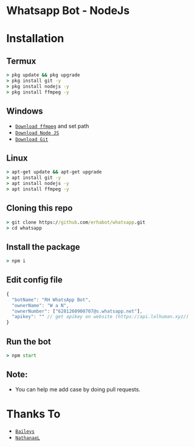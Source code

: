 # Whatsapp Bot - NodeJs

# Installation

## Termux

```cmd
> pkg update && pkg upgrade
> pkg install git -y
> pkg install nodejs -y
> pkg install ffmpeg -y
```

## Windows

- [`Download ffmpeg`](https://ffmpeg.org/download.html#build-windows) and set path
- [`Download Node JS`](https://nodejs.org/en/download/)
- [`Download Git`](https://git-scm.com/downloads)

## Linux

```cmd
> apt-get update && apt-get upgrade
> apt install git -y
> apt install nodejs -y
> apt install ffmpeg -y
```

## Cloning this repo

```cmd
> git clone https://github.com/erhabot/whatsapp.git
> cd whatsapp
```

## Install the package

```cmd
> npm i
```

## Edit config file

```js
{
  "botName": "RH WhatsApp Bot",
  "ownerName": "W a N",
  "ownerNumber": ["6281260900707@s.whatsapp.net"],
  "apikey": "" // get apikey on website (https://api.lolhuman.xyz/)
}
```

## Run the bot

```cmd
> npm start
```

## Note:

- You can help me add case by doing pull requests.

# Thanks To

- [`Baileys`](https://github.com/adiwajshing/Baileys)
- [`NathanaeL`](https://github.com/natgvlite/)
